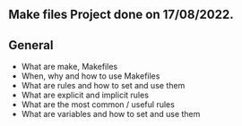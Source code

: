 ## Make files Project done on 17/08/2022.

## General
<ul>
    <li>What are make, Makefiles</li>
    <li>When, why and how to use Makefiles</li>
    <li>What are rules and how to set and use them</li>
    <li>What are explicit and implicit rules</li>
    <li>What are the most common / useful rules</li>
    <li>What are variables and how to set and use them</li>
</ul>
